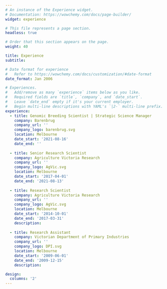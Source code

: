 ```yaml
---
# An instance of the Experience widget.
# Documentation: https://wowchemy.com/docs/page-builder/
widget: experience

# This file represents a page section.
headless: true

# Order that this section appears on the page.
weight: 40

title: Experience
subtitle:

# Date format for experience
#   Refer to https://wowchemy.com/docs/customization/#date-format
date_format: Jan 2006

# Experiences.
#   Add/remove as many `experience` items below as you like.
#   Required fields are `title`, `company`, and `date_start`.
#   Leave `date_end` empty if it's your current employer.
#   Begin multi-line descriptions with YAML's `|2-` multi-line prefix.
experience:
  - title: Genomic Breeding Scientist | Strategic Science Manager
    company: Barenbrug
    company_url: ''
    company_logo: barenbrug.svg
    location: Melbourne
    date_start: '2021-08-16'
    date_end: ''
    
  - title: Senior Research Scientist
    company: Agriculture Victoria Research
    company_url: ''
    company_logo: AgVic.svg
    location: Melbourne
    date_start: '2017-04-01'
    date_end: '2021-08-13'
        
  - title: Research Scientist
    company: Agriculture Victoria Research
    company_url: ''
    company_logo: AgVic.svg
    location: Melbourne
    date_start: '2014-10-01'
    date_end: '2017-03-31'
    description: 
    
  - title: Research Assistant
    company: Victorian Department of Primary Industries
    company_url: ''
    company_logo: DPI.svg
    location: Melbourne
    date_start: '2009-06-01'
    date_end: '2009-12-15'
    description: 

design:
  columns: '2'
---
```


